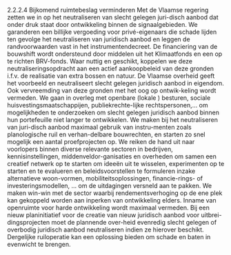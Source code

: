 2.2.2.4 Bijkomend ruimtebeslag verminderen Met de Vlaamse regering zetten we in op het neutraliseren van slecht gelegen juri-disch aanbod dat onder druk staat door ontwikkeling binnen de signaalgebieden. We garanderen een billijke vergoeding voor privé-eigenaars die schade lijden ten gevolge het neutraliseren van juridisch aanbod en leggen de randvoorwaarden vast in het instrumentendecreet. De financiering van de bouwshift wordt ondersteund door middelen uit het Klimaatfonds en een op te richten BRV-fonds. Waar nuttig en geschikt, koppelen we deze neutraliseringsopdracht aan een actief aankoopbeleid van deze gronden i.f.v. de realisatie van extra bossen en natuur. De Vlaamse overheid geeft het voorbeeld en neutraliseert slecht gelegen juridisch aanbod in eigendom. Ook vervreemding van deze gronden met het oog op ontwik-keling wordt vermeden. We gaan in overleg met openbare (lokale ) besturen, sociale huisvestingsmaatschappijen, publiekrechte-lijke rechtspersonen,… om mogelijkheden te onderzoeken om slecht gelegen juridisch aanbod binnen hun portefeuille niet langer te ontwikkelen. We maken bij het neutraliseren van juri-disch aanbod maximaal gebruik van instru-menten zoals planologische ruil en verhan-delbare bouwrechten, en starten zo snel mogelijk een aantal proefprojecten op. We reiken de hand uit naar voorlopers binnen diverse relevante sectoren in bedrijven, kennisinstellingen, middenveldor-ganisaties en overheden om samen een creatief netwerk op te starten om ideeën uit te wisselen, experimenten op te starten en te evalueren en beleidsvoorstellen te formuleren inzake alternatieve woon-vormen, mobiliteitsoplossingen, financie-rings- of investeringsmodellen, … om de uitdagingen versneld aan te pakken. We maken win-win met de sector waarbij rendementsverhoging op de ene plek kan gekoppeld worden aan inperken van ontwikkeling elders. Inname van openruimte voor harde ontwikkeling wordt maximaal vermeden. Bij een nieuw planinitiatief voor de creatie van nieuw juridisch aanbod voor uitbrei-dingsprojecten moet de plannende over-heid evenredig slecht gelegen of overbodig juridisch aanbod neutraliseren indien ze hierover beschikt. Dergelijke ruiloperatie kan een oplossing bieden om schade en baten in evenwicht te brengen. 